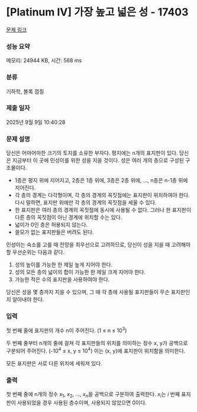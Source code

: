 # [Platinum IV] 가장 높고 넓은 성 - 17403 

[문제 링크](https://www.acmicpc.net/problem/17403) 

### 성능 요약

메모리: 24944 KB, 시간: 568 ms

### 분류

기하학, 볼록 껍질

### 제출 일자

2025년 9월 9일 10:40:28

### 문제 설명

<p>당신은 어마어마한 크기의 토지를 소유한 부자다. 평지에는 n개의 표지판이 있다. 당신은 지금부터 이 곳에 민성이를 위한 성을 지을 것이다. 성은 여러 개의 층으로 구성된 구조물이다.</p>

<ul>
	<li>1층은 평지 위에 지어지고, 2층은 1층 위에, 3층은 2층 위에, ..., n층은 n-1층 위에 지어진다.</li>
	<li>각 층의 경계는 다각형이며, 각 층의 경계의 꼭짓점에는 표지판이 위치하여야 한다. 다시 말하면, 표지판 위에만 각 층의 경계의 꼭짓점을 세울 수 있다.</li>
	<li>한 표지판은 여러 층의 경계의 꼭짓점에 동시에 사용될 수 없다. 그러나 한 표지판이 다른 층의 꼭짓점이 아닌 경계에 위치할 수는 있다.</li>
	<li>넓이가 0인 층은 허용되지 않는다.</li>
	<li>쓸모가 없는 표지판들은 버려도 된다.</li>
</ul>

<p>민성이는 숙소를 고를 때 전망을 최우선으로 고려하므로, 당신이 성을 지을 때 고려해야 할 우선순위는 다음과 같다.</p>

<ol>
	<li>성의 높이를 가능한 한 제일 높게 지어야 한다.</li>
	<li>성의 모든 층의 넓이의 합이 가능한 한 제일 크게 지어야 한다.</li>
	<li>가능한 적은 수의 표지판을 사용하여야 한다.</li>
</ol>

<p>당신은 성을 몇 층까지 지을 수 있으며, 그 때 각 층에 사용될 표지판들이 무슨 표지판인지 알아내야 한다.</p>

### 입력 

 <p>첫 번째 줄에 표지판의 개수 n이 주어진다. (1 ≤ n ≤ 10<sup>3</sup>) </p>

<p>두 번째 줄부터 n개의 줄에 걸쳐 각 표지판들의 위치를 의미하는 정수 x, y가 공백으로 구분되어 주어진다. (-10<sup>4</sup> ≤ x, y ≤ 10<sup>4</sup>) 이는 (x, y)에 표지판이 위치함을 의미한다.</p>

<p>모든 표지판은 서로 다른 위치에 세워져 있다.</p>

### 출력 

 <p>첫 번째 줄에 n개의 정수 <em>x</em><sub>1</sub>, <em>x</em><sub>2</sub>, ..., <em>x<sub>n</sub></em>을 공백으로 구분하여 출력한다. <em>x<sub>i</sub></em>는 <em>i</em> 번째 표지판이 사용되었을 경우 사용된 층수이며, 사용되지 않았으면 0이다.</p>

